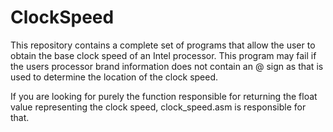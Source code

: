 # ClockSpeed

This repository contains a complete set of programs that allow the user to obtain the base clock speed
of an Intel processor. This program may fail if the users processor brand information does not contain an
@ sign as that is used to determine the location of the clock speed.

If you are looking for purely the function responsible for returning the float value representing the clock speed,
clock_speed.asm is responsible for that.
